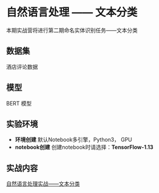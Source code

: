   # 自然语言处理 —— 文本分类
  
  本期实战营将进行第二期命名实体识别任务——文本分类


  ## 数据集
  
  酒店评论数据  
  
  ## 模型
  
  BERT 模型
  
  ## 实验环境

  - **环境创建**
  默认Notebook多引擎，Python3， GPU
  - **notebook创建**
  创建notebook时请选择：**TensorFlow-1.13**
  
  ## 实战内容
  
  [自然语言处理实战——文本分类](https://github.com/huaweicloud/ModelArts-Lab/blob/master/notebook/DL_nlp_text_classification/text_classification.ipynb)
